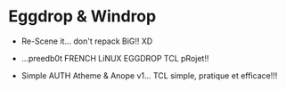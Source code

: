 # Eggdrop & Windrop

+ Re-Scene it... don't repack BiG!! XD

- ...preedb0t FRENCH LiNUX EGGDROP TCL pRojet!!

- Simple AUTH Atheme & Anope v1... TCL simple, pratique et efficace!!!
